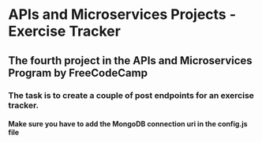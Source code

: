 # APIs and Microservices Projects - Exercise Tracker

## The fourth project in the APIs and Microservices Program by FreeCodeCamp
### The task is to create a couple of post endpoints for an exercise tracker.

#### Make sure you have to add the MongoDB connection uri in the config.js file